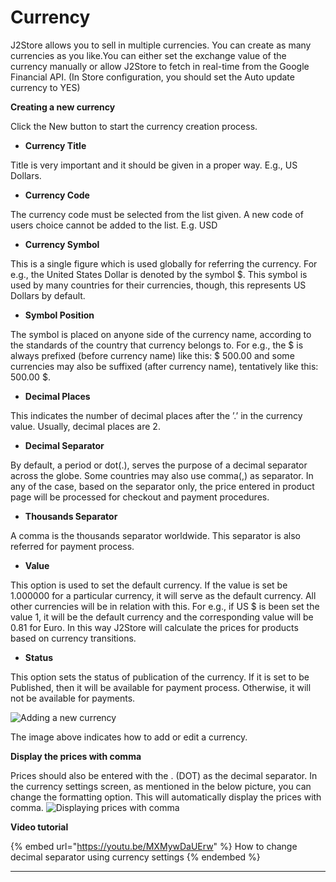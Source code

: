 # Currency

J2Store allows you to sell in multiple currencies. You can create as many currencies as you like.You can either set the exchange value of the currency manually or allow J2Store to fetch in real-time from the Google Financial API. (In Store configuration, you should set the Auto update currency to YES)

**Creating a new currency**

Click the New button to start the currency creation process.

* **Currency Title**

Title is very important and it should be given in a proper way. E.g., US Dollars.

* **Currency Code**

The currency code must be selected from the list given. A new code of users choice cannot be added to the list. E.g. USD

* **Currency Symbol**

This is a single figure which is used globally for referring the currency. For e.g., the United States Dollar is denoted by the symbol $. This symbol is used by many countries for their currencies, though, this represents US Dollars by default.

* **Symbol Position**

The symbol is placed on anyone side of the currency name, according to the standards of the country that currency belongs to. For e.g., the $ is always prefixed (before currency name) like this: $ 500.00 and some currencies may also be suffixed (after currency name), tentatively like this: 500.00 $.

* **Decimal Places**

This indicates the number of decimal places after the ’.’ in the currency value. Usually, decimal places are 2.

* **Decimal Separator**

By default, a period or dot(.), serves the purpose of a decimal separator across the globe. Some countries may also use comma(,) as separator. In any of the case, based on the separator only, the price entered in product page will be processed for checkout and payment procedures.

* **Thousands Separator**

A comma is the thousands separator worldwide. This separator is also referred for payment process.

* **Value**

This option is used to set the default currency. If the value is set be 1.000000 for a particular currency, it will serve as the default currency. All other currencies will be in relation with this. For e.g., if US $ is been set the value 1, it will be the default currency and the corresponding value will be 0.81 for Euro. In this way J2Store will calculate the prices for products based on currency transitions.

* **Status**

This option sets the status of publication of the currency. If it is set to be Published, then it will be available for payment process. Otherwise, it will not be available for payments.

![Adding a new currency](https://raw.githubusercontent.com/j2store/doc-images/master/set-up/currency/Currency\_Add.png)

The image above indicates how to add or edit a currency.

**Display the prices with comma**

Prices should also be entered with the . (DOT) as the decimal separator. In the currency settings screen, as mentioned in the below picture, you can change the formatting option. This will automatically display the prices with comma. ![Displaying prices with comma](https://raw.githubusercontent.com/j2store/doc-images/master/set-up/currency/currency\_decimal\_separator.png)

**Video tutorial**

{% embed url="https://youtu.be/MXMywDaUErw" %}
How to change decimal separator using currency settings
{% endembed %}

****
